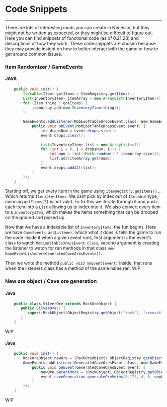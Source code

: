 # Code Snippets
---
There are lots of interesting mods you can create in Necesse, but they might not be written as expected, or they might be difficult to figure out. Here you can find snippets of functional code (as of 0.21.23) and descriptions of how they work. These code snippets are chosen because they may provide insight on how to better interact with the game or how to get around common issues.

### Item Randomizer / GameEvents
#### **JAVA**
```java
    public void init() {
        Iterable<Item> gotItems = ItemRegistry.getItems();
        List<InventoryItem> itemArray = new ArrayList<InventoryItem>();
        for (Item thing : gotItems) {
            itemArray.add(new InventoryItem(thing));
        }
        
        GameEvents.addListener(MobLootTableDropsEvent.class, new GameEventListener<MobLootTableDropsEvent>() {
            public void onEvent(MobLootTableDropsEvent event) {
                int dropsNum = event.drops.size();
                event.drops.clear();
                
                List<InventoryItem> list = new ArrayList<>();
                for (int i = 0; i < dropsNum; i++) {
                    int num = (int)(Math.random() * itemArray.size());
                    list.add(itemArray.get(num));
                }
                event.drops.addAll(list);
            }
        });
    }
```
Starting off, we get every item in the game using `ItemRegistry.getItems();`, Which returns `Iterable<Item>`. We cant pick by index out of `Iterable` type, meaning `gotItems[2]` is not valid. To fix this we iterate through it and push each item into a `List` allowing us to index into it. We also convert every item to a `InventoryItem`, which makes the items something that can be dropped on the ground and picked up.

Now that we have a indexable list of `InventoryItems`, the fun begins. Here we have `GameEvents.addListener`, which what it does is tells the game to run the code inside it when a given event runs, first argument is the event's class to watch `MobLootTableDropsEvent.class`, second argument is creating the listener to watch for ran methods in that class `new GameEventListener<GeneratedCaveOresEvent>()`.

Then we write the method `public void onEvent(event)` inside, that runs when the listeners class has a method of the same name ran.
WIP

### New ore object / Cave ore generation
#### **Java**
```java
    public class SilverOre extends RockOreObject {
       public SilverOre() {
          super((RockObject)ObjectRegistry.getObject("rock"), "oremask", "silverore", Color.gray, "silveroreitem");
       }
    }
```
WIP
#### **Java**
```java
    public void init() { 
        RockOreObject newOre = (RockOreObject) ObjectRegistry.getObject(ObjectRegistry.registerObject("newore", new NewOre(), 0, false));
        GameEvents.addListener(GeneratedCaveOresEvent.class, new GameEventListener<GeneratedCaveOresEvent>() {
            public void onEvent(GeneratedCaveOresEvent event) {
                newOre.parentRock = (RockObject) ObjectRegistry.getObject(event.caveGeneration.rockObject);
                event.caveGeneration.generateOreVeins(0.17f, 4, 6, newOre.getID());
            }
        });  
    }
```
WIP
